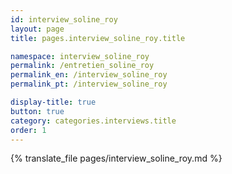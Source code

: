 ```yaml
---
id: interview_soline_roy
layout: page
title: pages.interview_soline_roy.title

namespace: interview_soline_roy
permalink: /entretien_soline_roy
permalink_en: /interview_soline_roy
permalink_pt: /interview_soline_roy

display-title: true
button: true
category: categories.interviews.title
order: 1
---
```


{% translate_file pages/interview_soline_roy.md %}
